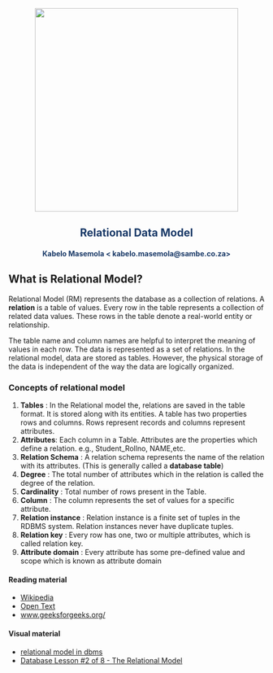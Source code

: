<p align="center" style="background-color:"><img src="https://www.theworkspace.co.za/wp-content/uploads/2020/10/Sambe-Consulting-logo-800x600.png"  width="400"></p>

<p align="center"><h2 style="color: #193967; text-align: center">
    Relational Data Model
</h2></p>
<p align="center"><h4 style="color: #193967; text-align: center">
    Kabelo Masemola < kabelo.masemola@sambe.co.za>
</h4></p>

## What is Relational Model?
Relational Model (RM) represents the database as a collection of relations.
A **relation** is a table of values. Every row in the table represents a collection of related data values.
These rows in the table denote a real-world entity or relationship.

The table name and column names are helpful to interpret the meaning of values in each row. 
The data is represented as a set of relations. In the relational model, data are stored as tables. 
However, the physical storage of the data is independent of the way the data are logically organized.

### Concepts of relational model
1. **Tables** :  In the Relational model the, relations are saved in the table format. It is stored along with its entities. A table has two properties rows and columns. Rows represent records and columns represent attributes.
2. **Attributes**: Each column in a Table. Attributes are the properties which define a relation. e.g., Student_Rollno, NAME,etc.
3. **Relation Schema** : A relation schema represents the name of the relation with its attributes. (This is generally called a **database table**)
4. **Degree** : The total number of attributes which in the relation is called the degree of the relation.
5. **Cardinality** : Total number of rows present in the Table.
6. **Column** : The column represents the set of values for a specific attribute.
7. **Relation instance** : Relation instance is a finite set of tuples in the RDBMS system. Relation instances never have duplicate tuples.
8. **Relation key** : Every row has one, two or multiple attributes, which is called relation key.
9. **Attribute domain** : Every attribute has some pre-defined value and scope which is known as attribute domain


#### Reading material
- <a href="https://en.wikipedia.org/wiki/Relational_model#:~:text=The%20relational%20model%20(RM)%20for,of%20tuples%2C%20grouped%20into%20relations.">Wikipedia </a>
- <a href="https://opentextbc.ca/dbdesign01/chapter/chapter-7-the-relational-data-model/">Open Text </a>
- <a href="https://www.geeksforgeeks.org/relational-model-in-dbms/">www.geeksforgeeks.org/ </a>

#### Visual material
- <a href="https://www.youtube.com/watch?v=P8n_rwPzdBc" title="relational model in dbms">relational model in dbms</a>
- <a href="https://www.youtube.com/watch?v=kyGVhx5LwXw" title="relational model in dbms">Database Lesson #2 of 8 - The Relational Model</a>

